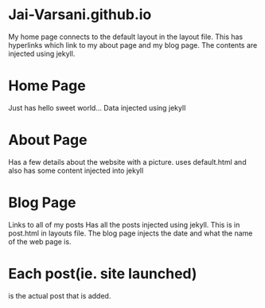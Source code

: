 # Jai-Varsani.github.io
My home page connects to the default layout in the layout file. This has hyperlinks which link to my about page and my blog page. The contents are injected using jekyll.
# Home Page
Just has hello sweet world...
Data injected using jekyll
# About Page
Has a few details about the website with a picture.
uses default.html and also has some content injected into jekyll
# Blog Page
Links to all of my posts
Has all the posts injected using jekyll.
This is in post.html in layouts file.
The blog page injects the date and what the name of the web page is. 
# Each post(ie. site launched)
is the actual post that is added.
